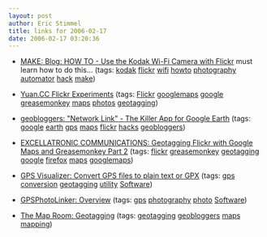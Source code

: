 ```yaml
---
layout: post
author: Eric Stimmel
title: links for 2006-02-17
date: 2006-02-17 03:20:36
--- 
```



* [MAKE: Blog: HOW TO - Use the Kodak Wi-Fi Camera with Flickr][]
    must learn how to do this...
    (tags: [kodak][] [flickr][] [wifi][] [howto][] [photography][] [automator][] [hack][] [make][])
* [Yuan.CC Flickr Experiments][]
    (tags: [Flickr][] [googlemaps][] [google][] [greasemonkey][] [maps][] [photos][] [geotagging][])
* [geobloggers: "Network Link" - The Killer App for Google Earth][]
    (tags: [google][] [earth][] [gps][] [maps][] [flickr][] [hacks][] [geobloggers][])
* [EXCELLATRONIC COMMUNICATIONS: Geotagging Flickr with Google Maps and Greasemonkey Part 2][]
    (tags: [flickr][] [greasemonkey][] [geotagging][] [google][] [firefox][] [maps][] [googlemaps][])
* [GPS Visualizer: Convert GPS files to plain text or GPX][]
    (tags: [gps][] [conversion][] [geotagging][] [utility][] [Software][])
* [GPSPhotoLinker: Overview][]
    (tags: [gps][] [photography][] [photo][] [Software][])
* [The Map Room: Geotagging][]
    (tags: [geotagging][] [geobloggers][] [maps][] [mapping][])

  [MAKE: Blog: HOW TO - Use the Kodak Wi-Fi Camera with Flickr]: http://www.makezine.com/blog/archive/2005/12/how_to_use_the_kodak_wifi_came.html
  [kodak]: http://del.icio.us/estimmel/kodak
  [flickr]: http://del.icio.us/estimmel/flickr
  [wifi]: http://del.icio.us/estimmel/wifi
  [howto]: http://del.icio.us/estimmel/howto
  [photography]: http://del.icio.us/estimmel/photography
  [automator]: http://del.icio.us/estimmel/automator
  [hack]: http://del.icio.us/estimmel/hack
  [make]: http://del.icio.us/estimmel/make
  [Yuan.CC Flickr Experiments]: http://webdev.yuan.cc/gmif/
  [Flickr]: http://del.icio.us/estimmel/Flickr
  [googlemaps]: http://del.icio.us/estimmel/googlemaps
  [google]: http://del.icio.us/estimmel/google
  [greasemonkey]: http://del.icio.us/estimmel/greasemonkey
  [maps]: http://del.icio.us/estimmel/maps
  [photos]: http://del.icio.us/estimmel/photos
  [geotagging]: http://del.icio.us/estimmel/geotagging
  [geobloggers: "Network Link" - The Killer App for Google Earth]: http://geobloggers.blogspot.com/2005/06/network-link-killer-app-for-google.html
  [earth]: http://del.icio.us/estimmel/earth
  [gps]: http://del.icio.us/estimmel/gps
  [hacks]: http://del.icio.us/estimmel/hacks
  [geobloggers]: http://del.icio.us/estimmel/geobloggers
  [EXCELLATRONIC COMMUNICATIONS: Geotagging Flickr with Google Maps and Greasemonkey Part 2]: http://steeev.f2o.org/mt/2005/05/geotagging_flickr_with_google_maps_and_greasemonkey_part_2.html
  [firefox]: http://del.icio.us/estimmel/firefox
  [GPS Visualizer: Convert GPS files to plain text or GPX]: http://www.gpsvisualizer.com/convert
  [conversion]: http://del.icio.us/estimmel/conversion
  [utility]: http://del.icio.us/estimmel/utility
  [Software]: http://del.icio.us/estimmel/Software
  [GPSPhotoLinker: Overview]: http://oregonstate.edu/~earlyj/gpsphotolinker/
  [photo]: http://del.icio.us/estimmel/photo
  [The Map Room: Geotagging]: http://www.mcwetboy.net/maproom/cat_geotagging.phtml
  [mapping]: http://del.icio.us/estimmel/mapping

